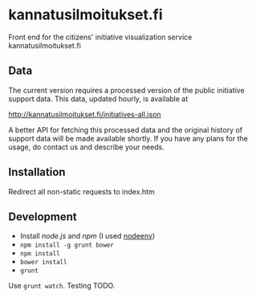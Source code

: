 # kannatusilmoitukset.fi

Front end for the citizens' initiative visualization service kannatusilmoitukset.fi

## Data

The current version requires a processed version of the public initiative support data. This data, updated hourly, is available at

http://kannatusilmoitukset.fi/initiatives-all.json

A better API for fetching this processed data and the original history of support data will be made available shortly. If you have any plans for the usage, do contact us and describe your needs.

## Installation

Redirect all non-static requests to index.htm

## Development

- Install _node.js_ and _npm_ (I used [nodeenv](https://github.com/ekalinin/nodeenv))
- `npm install -g grunt bower`
- `npm install`
- `bower install`
- `grunt`

Use `grunt watch`. Testing TODO.

